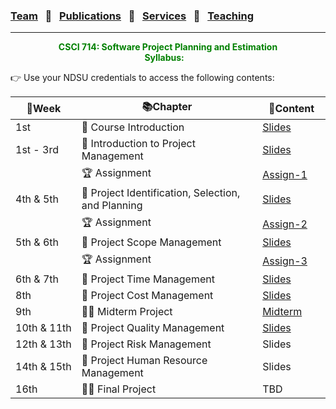 ### [Team](stamlab.md) &nbsp;&nbsp;🌴&nbsp;&nbsp; [Publications](publications.md) &nbsp;&nbsp;🌴&nbsp;&nbsp; [Services](services.md) &nbsp;&nbsp;🌴&nbsp;&nbsp; [Teaching](teaching.md)
***
<style type="text/css">
.center{
  text-align:center; 
  display:block;
}
.centerImg {
  display: block;
  margin-left: 170px;  
}
</style>

<p class="center" style="color:green;">
<b>CSCI 714: Software Project Planning and Estimation </b> <br>
<b>Syllabus:</b> &nbsp;&nbsp;
</p>
👉 Use your NDSU credentials to access the following contents:

| 📅Week                | 📚Chapter                                                       | 📁Content                                                                                                                                                                                                   | 
|-----------------------|-----------------------------------------------------------------|-------------------------------------------------------------------------------------------------------------------------------------------------------------------------------------------------------------|
| 1st                   | 🔖 Course Introduction                                          | <a href="https://docs.google.com/presentation/d/1b1T9WiN1tmtCEJ4SZW52mrcTFQgvnDPmERAo3OfbmQU/edit?usp=sharing" target="_blank">Slides</a>&nbsp;&nbsp;&nbsp;&nbsp;&nbsp;&nbsp;&nbsp;&nbsp;&nbsp;&nbsp;&nbsp; |
| 1st - 3rd             | 🔖 Introduction to Project Management                           | <a href="https://docs.google.com/presentation/d/18MhMlIIAmwCrhoatjn9lpFl2qiblnpvhC0_oV_r0JQo/edit?usp=sharing" target="_blank">Slides</a>                                                                   |
|                       | 🏆 Assignment                                                   | <a href="https://docs.google.com/document/d/1cnazUVmk3NirsKWiKT6nTX7pjyXKffY-VEWFwqk7iCg/edit?usp=sharing" target="_blank">Assign-1</a>                                                                     |
| 4th & 5th             | 🔖 Project Identification, Selection, and Planning              | <a href="https://docs.google.com/presentation/d/1j39-QKLtTMZdGkSr3czaprbrYbvB0bNTiqF7EzhAdgw/edit?usp=sharing" target="_blank">Slides</a>                                                                   |
|                       | 🏆 Assignment                                                   | <a href="https://docs.google.com/document/d/1Ru9C_141rMgCzSkLdIxEOXAVgvRs-XIQ9QM-VBD0eY8/edit?usp=sharing" target="_blank">Assign-2</a>                                                                     |
| 5th & 6th             | 🔖 Project Scope Management                                     | <a href="https://docs.google.com/presentation/d/13Vnyr7f7MY8fSBUrvuRdA6pSHRlsNulHFYltcT_SYmU/edit?usp=sharing" target="_blank">Slides</a>                                                                   |
|                       | 🏆 Assignment                                                   | <a href="https://docs.google.com/document/d/1ws_1eA2IdcNGgTnd3ei7OXz1phUJG--MInhsKg9FEBg/edit?usp=sharing" target="_blank">Assign-3</a>                                                                     |
| 6th & 7th             | 🔖 Project Time Management                                      | <a href="https://docs.google.com/presentation/d/1D2TuHb9TwurA_INxgXHaWUTkMt35P0FyIA3oROjBM34/edit?usp=sharing" target="_blank">Slides</a>                                                                   |
| 8th                   | 🔖 Project Cost Management                                      | <a href="https://docs.google.com/presentation/d/11VOG0-86TEOqCcaXC2604Et8EXnc2uTTcv_IpoRqd1E/edit?usp=sharing" target="_blank">Slides</a>                                                                   |
| 9th                   | 👩‍🏫 Midterm Project | <a href="https://docs.google.com/document/d/1Th9bYhltwsSwNs7wiXy5QPj7QJ1q14WRyi4e_ra3dbQ/edit?usp=sharing" target="_blank">Midterm</a>                                                                      |
| 10th&nbsp;&&nbsp;11th | 🔖 Project Quality Management                                   | <a href="https://docs.google.com/presentation/d/1sRty470QICLdJN17mXDt0YBtrlyEWwIP40GsSqpRVDE/edit?usp=sharing" target="_blank">Slides</a>                                                                                              |
| 12th&nbsp;&&nbsp;13th | 🔖 Project Risk Management                                      | Slides                                                                                                                                                                                                      |
| 14th&nbsp;&&nbsp;15th | 🔖 Project Human Resource Management                            | Slides                                                                                                                                                                                                      |
| 16th                  | 👩‍🏫 Final Project   | TBD                                                                                                                                                                                                         |

